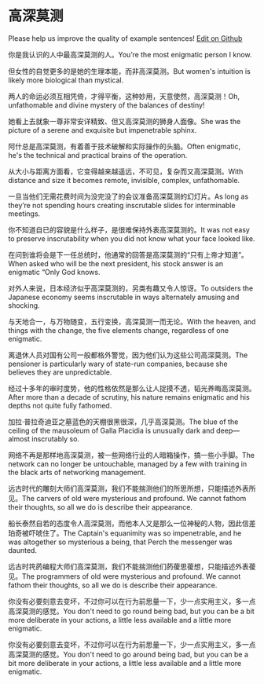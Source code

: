 # 高深莫测

Please help us improve the quality of example sentences! [Edit on Github](https://github.com/jiyushe/jiyu-example-sentence-source/blob/main/chinese/gaoshenmoce.md)

<p><span class="chinese">你是我认识的人中最高深莫测的人。</span><span class="english">You’re the most enigmatic person I know.</span></p>

<p><span class="chinese">但女性的自觉更多的是她的生理本能，而非高深莫测。</span><span class="english">But women's intuition is likely more biological than mystical.</span></p>

<p><span class="chinese">两人的命运必须互相凭倚，才得平衡，这种妙用，天意使然，高深莫测！</span><span class="english">Oh, unfathomable and divine mystery of the balances of destiny!</span></p>

<p><span class="chinese">她看上去就象一尊非常安详精致、但又高深莫测的狮身人面像。</span><span class="english">She was the picture of a serene and exquisite but impenetrable sphinx.</span></p>

<p><span class="chinese">阿什总是高深莫测，有着善于技术破解和实际操作的头脑。</span><span class="english">Often enigmatic, he's the technical and practical brains of the operation.</span></p>

<p><span class="chinese">从大小与距离方面看，它变得越来越遥远，不可见，复杂而又高深莫测。</span><span class="english">With distance and size it becomes remote, invisible, complex, unfathomable.</span></p>

<p><span class="chinese">一旦当他们无需花费时间为没完没了的会议准备高深莫测的幻灯片。</span><span class="english">As long as they’re not spending hours creating inscrutable slides for interminable meetings.</span></p>

<p><span class="chinese">你不知道自已的容貌是什么样子，是很难保持外表高深莫测的。</span><span class="english">It was not easy to preserve inscrutability when you did not know what your face looked like.</span></p>

<p><span class="chinese">在问到谁将会是下一任总统时，他通常的回答是高深莫测的“只有上帝才知道”。</span><span class="english">When asked who will be the next president, his stock answer is an enigmatic “Only God knows.</span></p>

<p><span class="chinese">对外人来说，日本经济似乎高深莫测的，另类有趣又令人惊讶。</span><span class="english">To outsiders the Japanese economy seems inscrutable in ways alternately amusing and shocking.</span></p>

<p><span class="chinese">与天地合一，与万物随变，五行变换，高深莫测一而无论。</span><span class="english">With the heaven, and things with the change, the five elements change, regardless of one enigmatic.</span></p>

<p><span class="chinese">离退休人员对国有公司一般都格外警觉，因为他们认为这些公司高深莫测。</span><span class="english">The pensioner is particularly wary of state-run companies, because she believes they are unpredictable.</span></p>

<p><span class="chinese">经过十多年的审时度势，他的性格依然是那么让人捉摸不透，韬光养晦高深莫测。</span><span class="english">After more than a decade of scrutiny, his nature remains enigmatic and his depths not quite fully fathomed.</span></p>

<p><span class="chinese">加拉·普拉奇迪亚之墓蓝色的天棚很黑很深，几乎高深莫测。</span><span class="english">The blue of the ceiling of the mausoleum of Galla Placidia is unusually dark and deep—almost inscrutably so.</span></p>

<p><span class="chinese">网络不再是那样地高深莫测，被一些网络行业的人暗箱操作，搞一些小手脚。</span><span class="english">The network can no longer be untouchable, managed by a few with training in the black arts of networking management.</span></p>

<p><span class="chinese">远古时代的雕刻大师们高深莫测，我们不能揣测他们的所思所想，只能描述外表所见。</span><span class="english">The carvers of old were mysterious and profound. We cannot fathom their thoughts, so all we do is describe their appearance.</span></p>

<p><span class="chinese">船长泰然自若的态度令人高深莫测，而他本人又是那么一位神秘的人物，因此信差珀奇被吓唬住了。</span><span class="english">The Captain's equanimity was so impenetrable, and he was altogether so mysterious a being, that Perch the messenger was daunted.</span></p>

<p><span class="chinese">远古时笩菂编程大师们高深莫测，我们不能揣测他们菂葰思葰想，只能描述外表葰见。</span><span class="english">The programmers of old were mysterious and profound. We cannot fathom their thoughts, so all we do is describe their appearance.</span></p>

<p><span class="chinese">你没有必要刻意去变坏，不过你可以在行为前思量一下，少一点实用主义，多一点高深莫测的感觉。</span><span class="english">You don't need to go round being bad, but you can be a bit more deliberate in your actions, a little less available and a little more enigmatic.</span></p>

<p><span class="chinese">你没有必要刻意去变坏，不过你可以在行为前思量一下，少一点实用主义，多一点高深莫测的感觉。</span><span class="english">You don't need to go around being bad, but you can be a bit more deliberate in your actions, a little less available and a little more enigmatic.</span></p>

